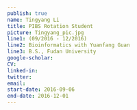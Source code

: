 ```yaml
---
publish: true
name: Tingyang Li
title: PIBS Rotation Student
picture: Tingyang_pic.jpg
line1: (09/2016 - 12/2016)
line2: Bioinformatics with Yuanfang Guan
line3: B.S., Fudan University
google-scholar: 
CV:
linked-in: 
twitter:
email:
start-date: 2016-09-06
end-date: 2016-12-01
---
```


